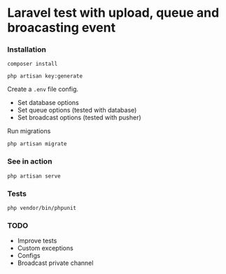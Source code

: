 # Laravel test with upload, queue and broacasting event

### Installation

```
composer install
```

```
php artisan key:generate
```

Create a `.env` file config.

- Set database options
- Set queue options (tested with database)
- Set broadcast options (tested with pusher)

Run migrations

```
php artisan migrate
```

### See in action

```
php artisan serve
```

### Tests

```
php vendor/bin/phpunit
```

### TODO

- Improve tests 
- Custom exceptions
- Configs
- Broadcast private channel